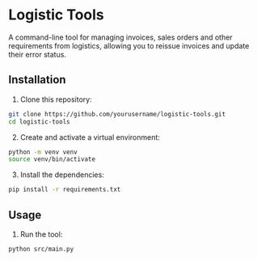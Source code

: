 # Logistic Tools

A command-line tool for managing invoices, sales orders and other requirements from logistics, allowing you to reissue invoices and update their error status.

## Installation

1. Clone this repository:

```bash
git clone https://github.com/yourusername/logistic-tools.git
cd logistic-tools
```

2. Create and activate a virtual environment:

```bash
python -m venv venv
source venv/bin/activate
```

3. Install the dependencies:

```bash
pip install -r requirements.txt
```

## Usage

1. Run the tool:

```bash
python src/main.py
```

